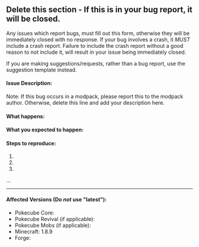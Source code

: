 ## Delete this section - If this is in your bug report, it will be closed.
Any issues which report bugs, must fill out this form, otherwise they will be immediately closed with no response.
If your bug involves a crash, it *MUST* include a crash report. Failure to include the crash report without a good reason to not include it, will result in your issue being immediately closed.

If you are making suggestions/requests, rather than a bug report, use the suggestion template instead.



#### Issue Description:
Note: If this bug occurs in a modpack, please report this to the modpack author. Otherwise, delete this line and add your description here.


#### What happens:



#### What you expected to happen:



#### Steps to reproduce:

1.
2.
3.
...

____
#### Affected Versions (Do *not* use "latest"):

- Pokecube Core:
- Pokecube Revival (if applicable):
- Pokecube Mobs (if applicable):
- Minecraft: 1.8.9
- Forge:
